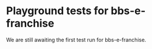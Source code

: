 # Playground tests for bbs-e-franchise
We are still awaiting the first test run for bbs-e-franchise.
